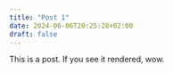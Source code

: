 ```yaml
---
title: "Post 1"
date: 2024-06-06T20:25:28+02:00
draft: false
---
```

This is a post.
If you see it rendered, wow.
